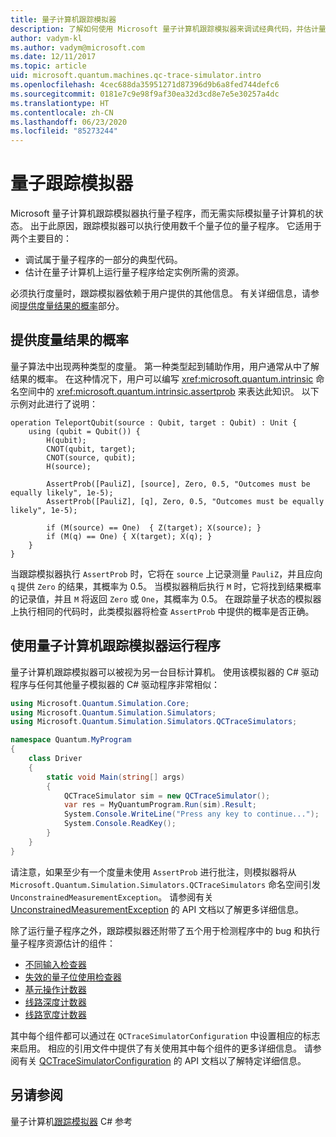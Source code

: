 ```yaml
---
title: 量子计算机跟踪模拟器
description: 了解如何使用 Microsoft 量子计算机跟踪模拟器来调试经典代码，并估计量子程序的资源要求。
author: vadym-kl
ms.author: vadym@microsoft.com
ms.date: 12/11/2017
ms.topic: article
uid: microsoft.quantum.machines.qc-trace-simulator.intro
ms.openlocfilehash: 4cec688da35951271d87396d9b6a8fed744defc6
ms.sourcegitcommit: 0181e7c9e98f9af30ea32d3cd8e7e5e30257a4dc
ms.translationtype: HT
ms.contentlocale: zh-CN
ms.lasthandoff: 06/23/2020
ms.locfileid: "85273244"
---
```

# <a name="quantum-trace-simulator"></a>量子跟踪模拟器

Microsoft 量子计算机跟踪模拟器执行量子程序，而无需实际模拟量子计算机的状态。  出于此原因，跟踪模拟器可以执行使用数千个量子位的量子程序。  它适用于两个主要目的： 

* 调试属于量子程序的一部分的典型代码。 
* 估计在量子计算机上运行量子程序给定实例所需的资源。

必须执行度量时，跟踪模拟器依赖于用户提供的其他信息。 有关详细信息，请参阅[提供度量结果的概率](#providing-the-probability-of-measurement-outcomes)部分。 

## <a name="providing-the-probability-of-measurement-outcomes"></a>提供度量结果的概率

量子算法中出现两种类型的度量。 第一种类型起到辅助作用，用户通常从中了解结果的概率。 在这种情况下，用户可以编写 <xref:microsoft.quantum.intrinsic> 命名空间中的 <xref:microsoft.quantum.intrinsic.assertprob> 来表达此知识。 以下示例对此进行了说明：

```qsharp
operation TeleportQubit(source : Qubit, target : Qubit) : Unit {
    using (qubit = Qubit()) {
        H(qubit);
        CNOT(qubit, target);
        CNOT(source, qubit);
        H(source);

        AssertProb([PauliZ], [source], Zero, 0.5, "Outcomes must be equally likely", 1e-5);
        AssertProb([PauliZ], [q], Zero, 0.5, "Outcomes must be equally likely", 1e-5);

        if (M(source) == One)  { Z(target); X(source); }
        if (M(q) == One) { X(target); X(q); }
    }
}
```

当跟踪模拟器执行 `AssertProb` 时，它将在 `source` 上记录测量 `PauliZ`，并且应向 `q` 提供 `Zero` 的结果，其概率为 0.5。 当模拟器稍后执行 `M` 时，它将找到结果概率的记录值，并且 `M` 将返回 `Zero` 或 `One`，其概率为 0.5。 在跟踪量子状态的模拟器上执行相同的代码时，此类模拟器将检查 `AssertProb` 中提供的概率是否正确。

## <a name="running-your-program-with-the-quantum-computer-trace-simulator"></a>使用量子计算机跟踪模拟器运行程序 

量子计算机跟踪模拟器可以被视为另一台目标计算机。 使用该模拟器的 C# 驱动程序与任何其他量子模拟器的 C# 驱动程序非常相似： 

```csharp
using Microsoft.Quantum.Simulation.Core;
using Microsoft.Quantum.Simulation.Simulators;
using Microsoft.Quantum.Simulation.Simulators.QCTraceSimulators;

namespace Quantum.MyProgram
{
    class Driver
    {
        static void Main(string[] args)
        {
            QCTraceSimulator sim = new QCTraceSimulator();
            var res = MyQuantumProgram.Run(sim).Result;
            System.Console.WriteLine("Press any key to continue...");
            System.Console.ReadKey();
        }
    }
}
```

请注意，如果至少有一个度量未使用 `AssertProb` 进行批注，则模拟器将从 `Microsoft.Quantum.Simulation.Simulators.QCTraceSimulators` 命名空间引发 `UnconstrainedMeasurementException`。 请参阅有关 [UnconstrainedMeasurementException](xref:Microsoft.Quantum.Simulation.Simulators.QCTraceSimulators.UnconstrainedMeasurementException) 的 API 文档以了解更多详细信息。

除了运行量子程序之外，跟踪模拟器还附带了五个用于检测程序中的 bug 和执行量子程序资源估计的组件： 

* [不同输入检查器](xref:microsoft.quantum.machines.qc-trace-simulator.distinct-inputs)
* [失效的量子位使用检查器](xref:microsoft.quantum.machines.qc-trace-simulator.invalidated-qubits)
* [基元操作计数器](xref:microsoft.quantum.machines.qc-trace-simulator.primitive-counter)
* [线路深度计数器](xref:microsoft.quantum.machines.qc-trace-simulator.depth-counter)
* [线路宽度计数器](xref:microsoft.quantum.machines.qc-trace-simulator.width-counter)

其中每个组件都可以通过在 `QCTraceSimulatorConfiguration` 中设置相应的标志来启用。 相应的引用文件中提供了有关使用其中每个组件的更多详细信息。 请参阅有关 [QCTraceSimulatorConfiguration](https://docs.microsoft.com/dotnet/api/Microsoft.Quantum.Simulation.Simulators.QCTraceSimulators.QCTraceSimulatorConfiguration) 的 API 文档以了解特定详细信息。

## <a name="see-also"></a>另请参阅
量子计算机[跟踪模拟器](xref:Microsoft.Quantum.Simulation.Simulators.QCTraceSimulators.QCTraceSimulator) C# 参考 


